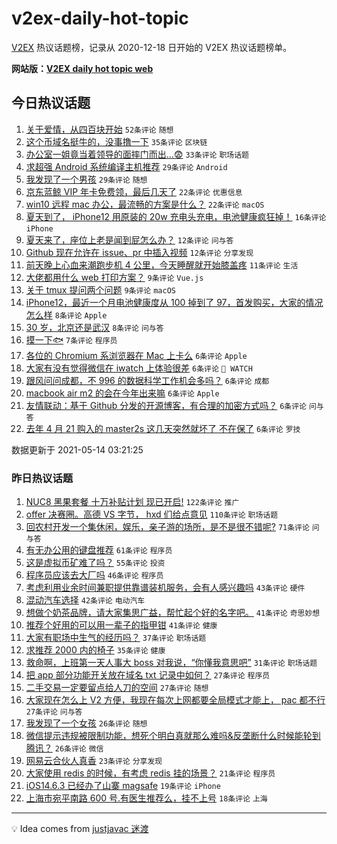 # v2ex-daily-hot-topic

[V2EX](https://www.v2ex.com/) 热议话题榜，记录从 2020-12-18 日开始的 V2EX 热议话题榜单。

**网站版：[V2EX daily hot topic web](https://boojack.github.io/v2ex-daily-hot-topic-web/)**

## 今日热议话题

<!-- TODAY BEGIN -->

1. [关于爱情，从四百块开始](https://www.v2ex.com/t/776822) `52条评论` `随想`
1. [这个币域名挺牛的，没事撸一下](https://www.v2ex.com/t/776830) `35条评论` `区块链`
1. [办公室一姐竟当着领导的面摔门而出...😨](https://www.v2ex.com/t/776840) `33条评论` `职场话题`
1. [求超强 Android 系统编译主机推荐](https://www.v2ex.com/t/776838) `29条评论` `Android`
1. [我发现了一个男孩](https://www.v2ex.com/t/776827) `29条评论` `随想`
1. [京东蓝鲸 VIP 年卡免费领，最后几天了](https://www.v2ex.com/t/776834) `22条评论` `优惠信息`
1. [win10 远程 mac 办公，最流畅的方案是什么？](https://www.v2ex.com/t/776825) `22条评论` `macOS`
1. [夏天到了， iPhone12 用原装的 20w 充电头充电，电池健康疯狂掉！](https://www.v2ex.com/t/776849) `16条评论` `iPhone`
1. [夏天来了，座位上老是闻到屁怎么办？](https://www.v2ex.com/t/776855) `12条评论` `问与答`
1. [Github 现在允许在 issue、pr 中插入视频](https://www.v2ex.com/t/776826) `12条评论` `分享发现`
1. [前天晚上心血来潮跑步机 4 公里，今天睡醒就开始膝盖疼](https://www.v2ex.com/t/776860) `11条评论` `生活`
1. [大佬都用什么 web 打印方案？](https://www.v2ex.com/t/776850) `9条评论` `Vue.js`
1. [关于 tmux 提问两个问题](https://www.v2ex.com/t/776837) `9条评论` `macOS`
1. [iPhone12，最近一个月电池健康度从 100 掉到了 97，首发购买，大家的情况怎么样](https://www.v2ex.com/t/776854) `8条评论` `Apple`
1. [30 岁，北京还是武汉](https://www.v2ex.com/t/776836) `8条评论` `问与答`
1. [摸一下🐟](https://www.v2ex.com/t/776873) `7条评论` `程序员`
1. [各位的 Chromium 系浏览器在 Mac 上卡么](https://www.v2ex.com/t/776864) `6条评论` `Apple`
1. [大家有没有觉得微信在 iwatch 上体验很差](https://www.v2ex.com/t/776859) `6条评论` ` WATCH`
1. [跟风问问成都，不 996 的数据科学工作机会多吗？](https://www.v2ex.com/t/776853) `6条评论` `成都`
1. [macbook air m2 的会在今年出来嘛](https://www.v2ex.com/t/776851) `6条评论` `Apple`
1. [友情联动：基于 Github 分发的开源博客，有合理的加密方式吗？](https://www.v2ex.com/t/776847) `6条评论` `问与答`
1. [去年 4 月 21 购入的 master2s 这几天突然就坏了 不在保了](https://www.v2ex.com/t/776831) `6条评论` `罗技`

数据更新于 2021-05-14 03:21:25

<!-- TODAY END -->

### 昨日热议话题

<!-- YESTERDAY BEGIN -->

1. [NUC8 黑果套餐 十万补贴计划 现已开启!](https://www.v2ex.com/t/776638) `122条评论` `推广`
1. [offer 决赛圈。高德 VS 字节， hxd 们给点意见](https://www.v2ex.com/t/776661) `110条评论` `职场话题`
1. [回农村开发一个集休闲，娱乐，亲子游的场所，是不是很不错呢?](https://www.v2ex.com/t/776622) `71条评论` `问与答`
1. [有无办公用的键盘推荐](https://www.v2ex.com/t/776687) `61条评论` `程序员`
1. [这是虚拟币矿难了吗？](https://www.v2ex.com/t/776615) `55条评论` `投资`
1. [程序员应该去大厂吗](https://www.v2ex.com/t/776708) `46条评论` `程序员`
1. [考虑利用业余时间兼职提供靠谱装机服务，会有人感兴趣吗](https://www.v2ex.com/t/776716) `43条评论` `硬件`
1. [混动汽车选择](https://www.v2ex.com/t/776627) `42条评论` `电动汽车`
1. [想做个奶茶品牌，请大家集思广益，帮忙起个好的名字吧。](https://www.v2ex.com/t/776757) `41条评论` `奇思妙想`
1. [推荐个好用的可以用一辈子的指甲钳](https://www.v2ex.com/t/776769) `41条评论` `健康`
1. [大家有职场中生气的经历吗？](https://www.v2ex.com/t/776679) `37条评论` `职场话题`
1. [求推荐 2000 内的椅子](https://www.v2ex.com/t/776673) `35条评论` `健康`
1. [救命啊，上班第一天人事大 boss 对我说，“你懂我意思吧”](https://www.v2ex.com/t/776771) `31条评论` `职场话题`
1. [把 app 部分功能开关放在域名 txt 记录中如何？](https://www.v2ex.com/t/776749) `27条评论` `程序员`
1. [二手交易一定要留点给人刀的空间](https://www.v2ex.com/t/776747) `27条评论` `随想`
1. [大家现在怎么上 V2 方便，我现在每次上网都要全局模式才能上， pac 都不行](https://www.v2ex.com/t/776646) `27条评论` `问与答`
1. [我发现了一个女孩](https://www.v2ex.com/t/776797) `26条评论` `随想`
1. [微信提示违规被限制功能，想死个明白真就那么难吗&反垄断什么时候能轮到腾讯？](https://www.v2ex.com/t/776787) `26条评论` `微信`
1. [网易云合伙人真香](https://www.v2ex.com/t/776626) `23条评论` `分享发现`
1. [大家使用 redis 的时候，有考虑 redis 挂的场景？](https://www.v2ex.com/t/776764) `21条评论` `程序员`
1. [iOS14.6.3 已经办了山寨 magsafe](https://www.v2ex.com/t/776715) `19条评论` `iPhone`
1. [上海市宛平南路 600 号.有医生推荐么，挂不上号](https://www.v2ex.com/t/776692) `18条评论` `上海`

<!-- YESTERDAY END -->

---

💡 Idea comes from [justjavac 迷渡](https://github.com/justjavac/)
